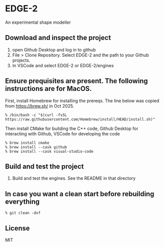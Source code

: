 # EDGE-2

An experimental shape modeller

## Download and inspect the project

1. open Github Desktop and log in to github
2. File > Clone Repository. Select EDGE-2 and the path to your Github projects.
3. In VSCode and select EDGE-2 or EDGE-2/engines

## Ensure prequisites are present. The following instructions are for MacOS.

First, install Homebrew for installing the prereqs. The line below was copied from https://brew.sh/ in Oct 2025.

```
% /bin/bash -c "$(curl -fsSL https://raw.githubusercontent.com/Homebrew/install/HEAD/install.sh)"
```

Then install CMake for building the C++ code, Github Desktop for interacting with Github, VSCode for developing the code

```
% brew install cmake
% brew install --cask github
% brew install --cask visual-studio-code
```

## Build and test the project

1. Build and test the engines. See the README in that directory

## In case you want a clean start before rebuilding everything

```
% git clean -dxf
```

## License

MIT